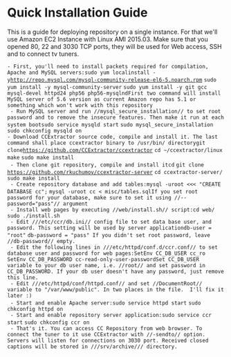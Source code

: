 # Quick Installation Guide

This is a guide for deploying repository on a single instance. For that
we'll use Amazon EC2 Instance with Linux AMI 2015.03. Make sure that
you opened 80, 22 and 3030 TCP ports, they will be used for Web access,
SSH and to connect tv tuners.

` - First, you'll need to install packets required for compilation, Apache and MySQL servers:sudo yum localinstall -y `[`http://repo.mysql.com/mysql-community-release-el6-5.noarch.rpm`](http://repo.mysql.com/mysql-community-release-el6-5.noarch.rpm)
`sudo yum install -y mysql-community-server`
`sudo yum install -y git gcc mysql-devel httpd24 php56 php56-mysqlndFirst two command will install MySQL server of 5.6 version as current Amazon repo has 5.1 or something which won't work with this repository`\
` - Run MySQL server and run //mysql_secure_installation// to set root password and to remove the insecure features. Then make it run at each system bootsudo service mysqld start`
`sudo mysql_secure_installation` `sudo chkconfig mysqld on`\
` - Download CCExtractor source code, compile and install it. The last command shall place ccextractor binary to /usr/bin/ directorygit clone `[`https://github.com/CCExtractor/ccextractor`](https://github.com/CCExtractor/ccextractor)
`cd ~/ccextractor/linux` `make` `sudo make install`\
` - Then clone git repository, compile and install itcd`
`git clone `[`https://github.com/rkuchumov/ccextractor-server`](https://github.com/rkuchumov/ccextractor-server)
`cd ccextractor-server/` `sudo make install`\
` - Create repository database and add tables:mysql -uroot <<< "CREATE DATABASE cc";`
`mysql -uroot cc < misc/tables.sqlIf you set root password for your database, make sure to set it using //--password="pass"// argument`\
` - Install web pages by executing //web/install.sh// script:cd web/`
`sudo ./install.sh`\
` - Edit ///etc/ccr/db.ini// config file to set data base user, and password. This setting will be used by server applicationdb-user = "root"`
`db-password = "pass" If you didn't set root password, leave //db-password// empty.`\
` - Edit the following lines in ///etc/httpd/conf.d/ccr.conf// to set database user and password for web pages:SetEnv CC_DB_USER cc_ro`
`SetEnv CC_DB_PASSWORD cc-read-only-user-passwordSet CC_DB_USER variable to your db user name, i.e. //root// and set password in CC_DB_PASSWORD. If your db user doesn't have any password, just remove this line.`\
` - Edit ///etc/httpd/conf/httpd.conf// and set //DocumentRoot// variable to "/var/www/public". In two places in the file.  I'll fix it later :)`\
` - Start and enable Apache server:sudo service httpd start`
`sudo chkconfig httpd on`\
` - Start and enable repository server application:sudo service ccr start`
`sudo chkconfig ccr on`\
` - That's it. You can access CC Repository from web browser. To connect the tuner to it use CCExtractor with //-sendto// option. Servers will listen for connections on 3030 port. Received closed captions will be stored in ///srv/archive/// directory.`
